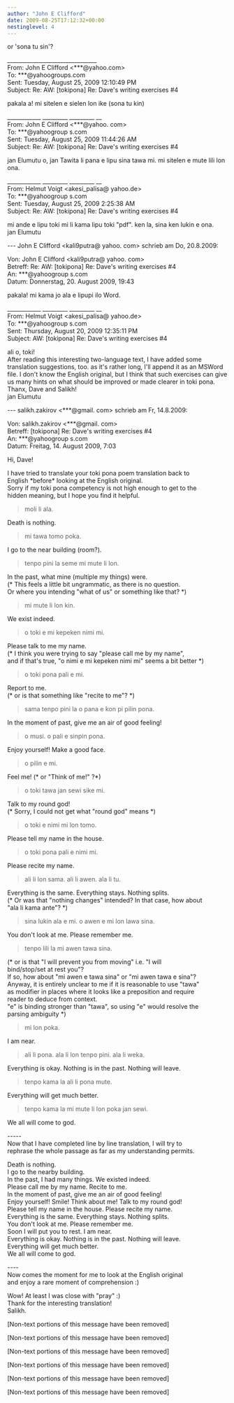 ```yaml
---
author: "John E Clifford"
date: 2009-08-25T17:12:32+00:00
nestinglevel: 4
---
```

or 'sona tu sin'?  
  
  
  
  
\_\_\_\_\_\_\_\_\_\_\_\_\_\_\_\_\_\_\_\_\_\_\_\_\_\_\_\_\_\_\_\_  
From: John E Clifford <\*\*\*@yahoo.com>  
To: \*\*\*@yahoogroups.com  
Sent: Tuesday, August 25, 2009 12:10:49 PM  
Subject: Re: AW: \[tokipona\] Re: Dave's writing exercises #4  
  
  
pakala a! mi sitelen e sielen lon ike (sona tu kin)  
  
\_\_\_\_\_\_\_\_\_\_\_\_ \_\_\_\_\_\_\_\_\_ \_\_\_\_\_\_\_\_\_ \_\_  
From: John E Clifford <\*\*\*@yahoo. com>  
To: \*\*\*@yahoogroup s.com  
Sent: Tuesday, August 25, 2009 11:44:26 AM  
Subject: Re: AW: \[tokipona\] Re: Dave's writing exercises #4  
  
jan Elumutu o, jan Tawita li pana e lipu sina tawa mi. mi sitelen e mute lili lon ona.  
  
\_\_\_\_\_\_\_\_\_\_\_\_ \_\_\_\_\_\_\_\_\_ \_\_\_\_\_\_\_\_\_ \_\_  
From: Helmut Voigt <akesi\_palisa@ yahoo.de>  
To: \*\*\*@yahoogroup s.com  
Sent: Tuesday, August 25, 2009 2:25:38 AM  
Subject: Re: AW: \[tokipona\] Re: Dave's writing exercises #4  
  
mi ande e lipu toki mi li kama lipu toki "pdf". ken la, sina ken lukin e ona.  
jan Elumutu  
  
\--- John E Clifford <kali9putra@ yahoo. com> schrieb am Do, 20.8.2009:  
  
Von: John E Clifford <kali9putra@ yahoo. com>  
Betreff: Re: AW: \[tokipona\] Re: Dave's writing exercises #4  
An: \*\*\*@yahoogroup s.com  
Datum: Donnerstag, 20. August 2009, 19:43  
  
pakala! mi kama jo ala e lipupi ilo Word.  
  
\_\_\_\_\_\_\_\_\_\_\_\_ \_\_\_\_\_\_\_\_\_ \_\_\_\_\_\_\_\_\_ \_\_  
From: Helmut Voigt <akesi\_palisa@ yahoo.de>  
To: \*\*\*@yahoogroup s.com  
Sent: Thursday, August 20, 2009 12:35:11 PM  
Subject: AW: \[tokipona\] Re: Dave's writing exercises #4  
  
ali o, toki!  
After reading this interesting two-language text, I have added some translation suggestions, too. as it's rather long, I'll append it as an MSWord file. I don't know the English original, but I think that such exercises can give us many hints on what should be improved or made clearer in toki pona.  
Thanx, Dave and Salikh!  
jan Elumutu  
  
\--- salikh.zakirov <\*\*\*@gmail. com> schrieb am Fr, 14.8.2009:  
  
Von: salikh.zakirov <\*\*\*@gmail. com>  
Betreff: \[tokipona\] Re: Dave's writing exercises #4  
An: \*\*\*@yahoogroup s.com  
Datum: Freitag, 14. August 2009, 7:03  
  
Hi, Dave!  
  
I have tried to translate your toki pona poem translation back to  
English \*before\* looking at the English original.  
Sorry if my toki pona competency is not high enough to get to the  
hidden meaning, but I hope you find it helpful.  

> moli li ala.  
> 

Death is nothing.  

> mi tawa tomo poka.  
> 

I go to the near building (room?).  

> tenpo pini la seme mi mute li lon.  
> 

In the past, what mine (multiple my things) were.  
(\* This feels a little bit ungrammatic, as there is no question.  
Or where you intending "what of us" or something like that? \*)  

> mi mute li lon kin.  
> 

We exist indeed.  

> o toki e mi kepeken nimi mi.  
> 

Please talk to me my name.  
(\* I think you were trying to say "please call me by my name",  
and if that's true, "o nimi e mi kepeken nimi mi" seems a bit better \*)  

> o toki pona pali e mi.  
> 

Report to me.  
(\* or is that something like "recite to me"? \*)  

> sama tenpo pini la o pana e kon pi pilin pona.  
> 

In the moment of past, give me an air of good feeling!  

> o musi. o pali e sinpin pona.  
> 

Enjoy yourself! Make a good face.  

> o pilin e mi.  
> 

Feel me! (\* or "Think of me!" ?\*)  

> o toki tawa jan sewi sike mi.  
> 

Talk to my round god!  
(\* Sorry, I could not get what "round god" means \*)  

> o toki e nimi mi lon tomo.  
> 

Please tell my name in the house.  

> o toki pona pali e nimi mi.  
> 

Please recite my name.  

> ali li lon sama. ali li awen. ala li tu.  
> 

Everything is the same. Everything stays. Nothing splits.  
(\* Or was that "nothing changes" intended? In that case, how about  
"ala li kama ante"? \*)  

> sina lukin ala e mi. o awen e mi lon lawa sina.  
> 

You don't look at me. Please remember me.  

> tenpo lili la mi awen tawa sina.  
> 

(\* or is that "I will prevent you from moving" i.e. "I will  
bind/stop/set at rest you"?  
If so, how about "mi awen e tawa sina" or "mi awen tawa e sina"?  
Anyway, it is entirely unclear to me if it is reasonable to use "tawa"  
as modifier in places where it looks like a preposition and require  
reader to deduce from context.  
"e" is binding stronger than "tawa", so using "e" would resolve the  
parsing ambiguity \*)  

> mi lon poka.  
> 

I am near.  

> ali li pona. ala li lon tenpo pini. ala li weka.  
> 

Everything is okay. Nothing is in the past. Nothing will leave.  

> tenpo kama la ali li pona mute.  
> 

Everything will get much better.  

> tenpo kama la mi mute li lon poka jan sewi.  
> 

We all will come to god.  
  
\-----  
Now that I have completed line by line translation, I will try to  
rephrase the whole passage as far as my understanding permits.  
  
Death is nothing.  
I go to the nearby building.  
In the past, I had many things. We existed indeed.  
Please call me by my name. Recite to me.  
In the moment of past, give me an air of good feeling!  
Enjoy yourself! Smile! Think about me! Talk to my round god!  
Please tell my name in the house. Please recite my name.  
Everything is the same. Everything stays. Nothing splits.  
You don't look at me. Please remember me.  
Soon I will put you to rest. I am near.  
Everything is okay. Nothing is in the past. Nothing will leave.  
Everything will get much better.  
We all will come to god.  
  
\----  
Now comes the moment for me to look at the English original  
and enjoy a rare moment of comprehension :)  
  
Wow! At least I was close with "pray" :)  
Thank for the interesting translation!  
Salikh.  
  
\[Non-text portions of this message have been removed\]  
  
\[Non-text portions of this message have been removed\]  
  
\[Non-text portions of this message have been removed\]  
  
\[Non-text portions of this message have been removed\]  
  
\[Non-text portions of this message have been removed\]  
  
  
  
  
  
  
  
\[Non-text portions of this message have been removed\]